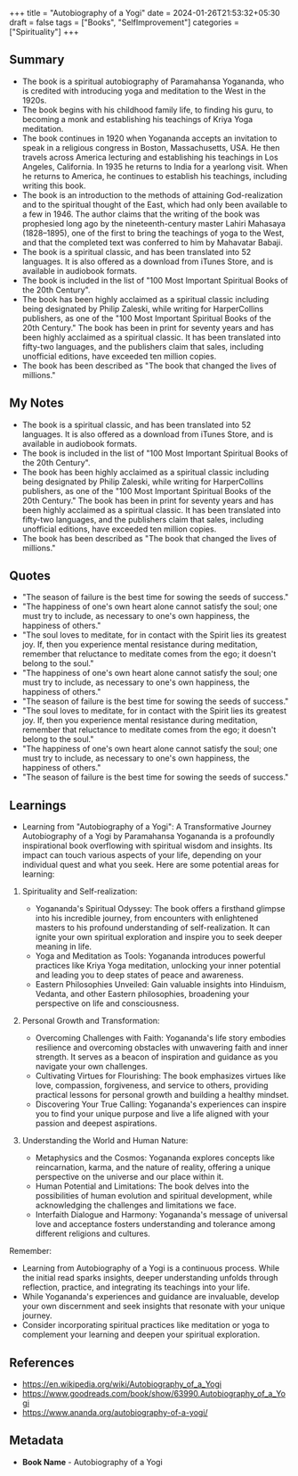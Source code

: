 +++
title = "Autobiography of a Yogi"
date = 2024-01-26T21:53:32+05:30
draft = false
tags = ["Books", "SelfImprovement"]
categories = ["Spirituality"]
+++

## Summary
- The book is a spiritual autobiography of Paramahansa Yogananda, who is credited with introducing yoga and meditation to the West in the 1920s.
- The book begins with his childhood family life, to finding his guru, to becoming a monk and establishing his teachings of Kriya Yoga meditation.
- The book continues in 1920 when Yogananda accepts an invitation to speak in a religious congress in Boston, Massachusetts, USA. He then travels across America lecturing and establishing his teachings in Los Angeles, California. In 1935 he returns to India for a yearlong visit. When he returns to America, he continues to establish his teachings, including writing this book.
- The book is an introduction to the methods of attaining God-realization and to the spiritual thought of the East, which had only been available to a few in 1946. The author claims that the writing of the book was prophesied long ago by the nineteenth-century master Lahiri Mahasaya (1828–1895), one of the first to bring the teachings of yoga to the West, and that the completed text was conferred to him by Mahavatar Babaji.
- The book is a spiritual classic, and has been translated into 52 languages. It is also offered as a download from iTunes Store, and is available in audiobook formats.
- The book is included in the list of "100 Most Important Spiritual Books of the 20th Century".
- The book has been highly acclaimed as a spiritual classic including being designated by Philip Zaleski, while writing for HarperCollins publishers, as one of the "100 Most Important Spiritual Books of the 20th Century." The book has been in print for seventy years and has been highly acclaimed as a spiritual classic. It has been translated into fifty-two languages, and the publishers claim that sales, including unofficial editions, have exceeded ten million copies.
- The book has been described as "The book that changed the lives of millions."

## My Notes
- The book is a spiritual classic, and has been translated into 52 languages. It is also offered as a download from iTunes Store, and is available in audiobook formats.
- The book is included in the list of "100 Most Important Spiritual Books of the 20th Century".
- The book has been highly acclaimed as a spiritual classic including being designated by Philip Zaleski, while writing for HarperCollins publishers, as one of the "100 Most Important Spiritual Books of the 20th Century." The book has been in print for seventy years and has been highly acclaimed as a spiritual classic. It has been translated into fifty-two languages, and the publishers claim that sales, including unofficial editions, have exceeded ten million copies.
- The book has been described as "The book that changed the lives of millions."

## Quotes
- "The season of failure is the best time for sowing the seeds of success."
- "The happiness of one's own heart alone cannot satisfy the soul; one must try to include, as necessary to one's own happiness, the happiness of others."
- "The soul loves to meditate, for in contact with the Spirit lies its greatest joy. If, then you experience mental resistance during meditation, remember that reluctance to meditate comes from the ego; it doesn't belong to the soul."
- "The happiness of one's own heart alone cannot satisfy the soul; one must try to include, as necessary to one's own happiness, the happiness of others."
- "The season of failure is the best time for sowing the seeds of success."
- "The soul loves to meditate, for in contact with the Spirit lies its greatest joy. If, then you experience mental resistance during meditation, remember that reluctance to meditate comes from the ego; it doesn't belong to the soul."
- "The happiness of one's own heart alone cannot satisfy the soul; one must try to include, as necessary to one's own happiness, the happiness of others."
- "The season of failure is the best time for sowing the seeds of success."





## Learnings
- Learning from "Autobiography of a Yogi": A Transformative Journey
Autobiography of a Yogi by Paramahansa Yogananda is a profoundly inspirational book overflowing with spiritual wisdom and insights. Its impact can touch various aspects of your life, depending on your individual quest and what you seek. Here are some potential areas for learning:

1. Spirituality and Self-realization:
    - Yogananda's Spiritual Odyssey: The book offers a firsthand glimpse into his incredible journey, from encounters with enlightened masters to his profound understanding of self-realization. It can ignite your own spiritual exploration and inspire you to seek deeper meaning in life.
    - Yoga and Meditation as Tools: Yogananda introduces powerful practices like Kriya Yoga meditation, unlocking your inner potential and leading you to deep states of peace and awareness.
    - Eastern Philosophies Unveiled: Gain valuable insights into Hinduism, Vedanta, and other Eastern philosophies, broadening your perspective on life and consciousness.

2. Personal Growth and Transformation:
    - Overcoming Challenges with Faith: Yogananda's life story embodies resilience and overcoming obstacles with unwavering faith and inner strength. It serves as a beacon of inspiration and guidance as you navigate your own challenges.
    - Cultivating Virtues for Flourishing: The book emphasizes virtues like love, compassion, forgiveness, and service to others, providing practical lessons for personal growth and building a healthy mindset.
    - Discovering Your True Calling: Yogananda's experiences can inspire you to find your unique purpose and live a life aligned with your passion and deepest aspirations.

3. Understanding the World and Human Nature:
    - Metaphysics and the Cosmos: Yogananda explores concepts like reincarnation, karma, and the nature of reality, offering a unique perspective on the universe and our place within it.
    - Human Potential and Limitations: The book delves into the possibilities of human evolution and spiritual development, while acknowledging the challenges and limitations we face.
    - Interfaith Dialogue and Harmony: Yogananda's message of universal love and acceptance fosters understanding and tolerance among different religions and cultures.

Remember:
- Learning from Autobiography of a Yogi is a continuous process. While the initial read sparks insights, deeper understanding unfolds through reflection, practice, and integrating its teachings into your life.
- While Yogananda's experiences and guidance are invaluable, develop your own discernment and seek insights that resonate with your unique journey.
- Consider incorporating spiritual practices like meditation or yoga to complement your learning and deepen your spiritual exploration.


## References
- https://en.wikipedia.org/wiki/Autobiography_of_a_Yogi
- https://www.goodreads.com/book/show/63990.Autobiography_of_a_Yogi
- https://www.ananda.org/autobiography-of-a-yogi/

## Metadata
- **Book Name** - Autobiography of a Yogi









